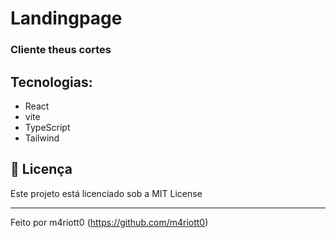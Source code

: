 # Landingpage

### Cliente theus cortes 

## Tecnologias:

- React
- vite
- TypeScript
- Tailwind

## 📝 Licença
Este projeto está licenciado sob a MIT License

---
Feito por m4riott0 (https://github.com/m4riott0)
